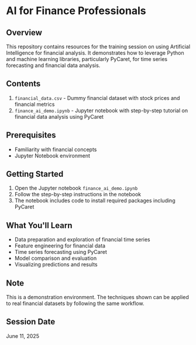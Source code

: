 # AI for Finance Professionals

## Overview
This repository contains resources for the training session on using Artificial Intelligence for financial analysis. It demonstrates how to leverage Python and machine learning libraries, particularly PyCaret, for time series forecasting and financial data analysis.

## Contents
1. `financial_data.csv` - Dummy financial dataset with stock prices and financial metrics
2. `finance_ai_demo.ipynb` - Jupyter notebook with step-by-step tutorial on financial data analysis using PyCaret

## Prerequisites
- Familiarity with financial concepts
- Jupyter Notebook environment

## Getting Started
1. Open the Jupyter notebook `finance_ai_demo.ipynb`
2. Follow the step-by-step instructions in the notebook
3. The notebook includes code to install required packages including PyCaret

## What You'll Learn
- Data preparation and exploration of financial time series
- Feature engineering for financial data
- Time series forecasting using PyCaret
- Model comparison and evaluation
- Visualizing predictions and results

## Note
This is a demonstration environment. The techniques shown can be applied to real financial datasets by following the same workflow.

## Session Date
June 11, 2025
